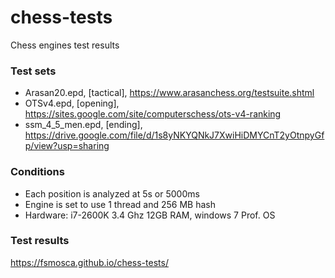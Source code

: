 # chess-tests
Chess engines test results

### Test sets

* Arasan20.epd, [tactical], https://www.arasanchess.org/testsuite.shtml
* OTSv4.epd, [opening], https://sites.google.com/site/computerschess/ots-v4-ranking
* ssm_4_5_men.epd, [ending], https://drive.google.com/file/d/1s8yNKYQNkJ7XwiHiDMYCnT2yOtnpyGfp/view?usp=sharing

### Conditions
* Each position is analyzed at 5s or 5000ms
* Engine is set to use 1 thread and 256 MB hash
* Hardware: i7-2600K 3.4 Ghz 12GB RAM, windows 7 Prof. OS

### Test results
https://fsmosca.github.io/chess-tests/
